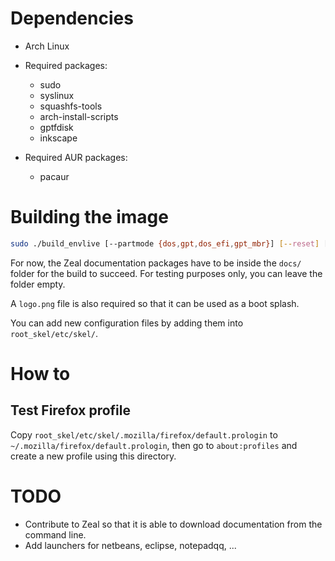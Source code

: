 # Dependencies
- Arch Linux

- Required packages:
  - sudo
  - syslinux
  - squashfs-tools
  - arch-install-scripts
  - gptfdisk
  - inkscape

- Required AUR packages:
  - pacaur

# Building the image

```sh
sudo ./build_envlive [--partmode {dos,gpt,dos_efi,gpt_mbr}] [--reset] [--builduser username] [--verbose] [--ignore light:big:full:aur] [--askpass] out.img [root_password]
```

For now, the Zeal documentation packages have to be inside the `docs/` folder for the build to succeed.
For testing purposes only, you can leave the folder empty.

A `logo.png` file is also required so that it can be used as a boot splash.

You can add new configuration files by adding them into `root_skel/etc/skel/`.

# How to

## Test Firefox profile

Copy `root_skel/etc/skel/.mozilla/firefox/default.prologin` to
`~/.mozilla/firefox/default.prologin`, then go to `about:profiles` and
create a new profile using this directory.

# TODO
- Contribute to Zeal so that it is able to download documentation from the command line.
- Add launchers for netbeans, eclipse, notepadqq, ...
